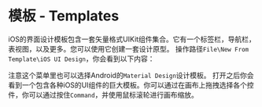# 模板 - Templates

iOS的界面设计模板包含一套矢量格式UIKit组件集合。它有一个标签栏，导航栏，表视图，以及更多。您可以使用它创建一套设计原型。
操作路径`File\New From Template\iOS UI Design`，你会看到以下内容：

[](https://koenig-media.raywenderlich.com/uploads/2015/11/SketchNewTemplate.png)

注意这个菜单里也可以选择Android的`Material Design`设计模板。
打开之后你会看到一个包含各种iOS的UI组件的巨大模板。你可以通过在画布上拖拽选择各个控件，你可以通过按住`Command`，并使用鼠标滚轮进行画布缩放。